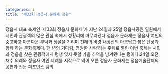 ```yaml
---
categories: i
title: "제33회 정읍사 문화제 성황"
---
```

정읍시 대표 축제인 ‘제33회 정읍사 문화제’가 지난 24일과 25일 정읍사공원 일원에서 시민과 관광객의 많은 관심 속에서 성황리에 마무리됐다.정읍사 문화제는 정읍사 여인의 숭고하고 아름다운 부덕과 정절을 기리며 천혜의 비경 내장산의 아름답고 붉은 단풍과 함께 하는 문화축제다.‘천 년의 기다림, 영원한 사랑’라는 주제로 열린 이번 축제는 시민과 정읍을 찾은 관광객에게 평생 잊지 못할 가을 추억을 남겨줬다는 평이다.24일 오전 채수 의례와 정읍사 여인 제례를 시작으로 막이 오른 정읍사 문화제는 정읍예술단체의 공연과 전문 퍼포먼스 팀의